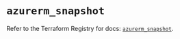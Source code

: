 # `azurerm_snapshot`

Refer to the Terraform Registry for docs: [`azurerm_snapshot`](https://registry.terraform.io/providers/hashicorp/azurerm/3.95.0/docs/resources/snapshot).
